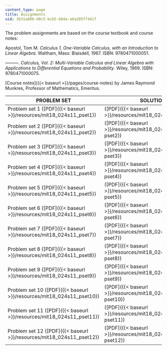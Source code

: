 ```yaml
---
content_type: page
title: Assignments
uid: 3631a006-d0c5-bcb5-684a-a6a205ff441f
---
```


The problem assignments are based on the course textbook and course notes:

Apostol, Tom M. _Calculus 1, One-Variable Calculus, with an Introduction to Linear Algebra_. Waltham, Mass: Blaisdell, 1967. ISBN: 9780471000051.

———. _Calculus, Vol. 2: Multi-Variable Calculus and Linear Algebra with Applications to Differential Equations and Probability_. Wiley, 1969. ISBN: 9780471000075.

[Course notes]({{< baseurl >}}/pages/course-notes) by James Raymond Munkres, Professor of Mathematics, Emeritus.

| PROBLEM SET | SOLUTIONS |
| --- | --- |
| Problem set 1 ([PDF]({{< baseurl >}}/resources/mit18_024s11_pset1)) | ([PDF]({{< baseurl >}}/resources/mit18_024s11_soln_pset1)) |
| Problem set 2 ([PDF]({{< baseurl >}}/resources/mit18_024s11_pset2)) | ([PDF]({{< baseurl >}}/resources/mit18_024s11_soln-pset2)) |
| Problem set 3 ([PDF]({{< baseurl >}}/resources/mit18_024s11_pset3)) | ([PDF]({{< baseurl >}}/resources/mit18_024s11_soln-pset3)) |
| Problem set 4 ([PDF]({{< baseurl >}}/resources/mit18_024s11_pset4)) | ([PDF]({{< baseurl >}}/resources/mit18_024s11_soln-pset4)) |
| Problem set 5 ([PDF]({{< baseurl >}}/resources/mit18_024s11_pset5)) | ([PDF]({{< baseurl >}}/resources/mit18_024s11_soln-pset5)) |
| Problem set 6 ([PDF]({{< baseurl >}}/resources/mit18_024s11_pset6)) | ([PDF]({{< baseurl >}}/resources/mit18_024s11_soln-pset6)) |
| Problem set 7 ([PDF]({{< baseurl >}}/resources/mit18_024s11_pset7)) | ([PDF]({{< baseurl >}}/resources/mit18_024s11_soln-pset7)) |
| Problem set 8 ([PDF]({{< baseurl >}}/resources/mit18_024s11_pset8)) | ([PDF]({{< baseurl >}}/resources/mit18_024s11_soln-pset8)) |
| Problem set 9 ([PDF]({{< baseurl >}}/resources/mit18_024s11_pset9)) | ([PDF]({{< baseurl >}}/resources/mit18_024s11_soln-pset9)) |
| Problem set 10 ([PDF]({{< baseurl >}}/resources/mit18_024s11_pset10)) | ([PDF]({{< baseurl >}}/resources/mit18_024s11_soln-pset10)) |
| Problem set 11 ([PDF]({{< baseurl >}}/resources/mit18_024s11_pset11)) | ([PDF]({{< baseurl >}}/resources/mit18_024s11_soln-pset11)) |
| Problem set 12 ([PDF]({{< baseurl >}}/resources/mit18_024s11_pset12)) | ([PDF]({{< baseurl >}}/resources/mit18_024s11_soln-pset12))